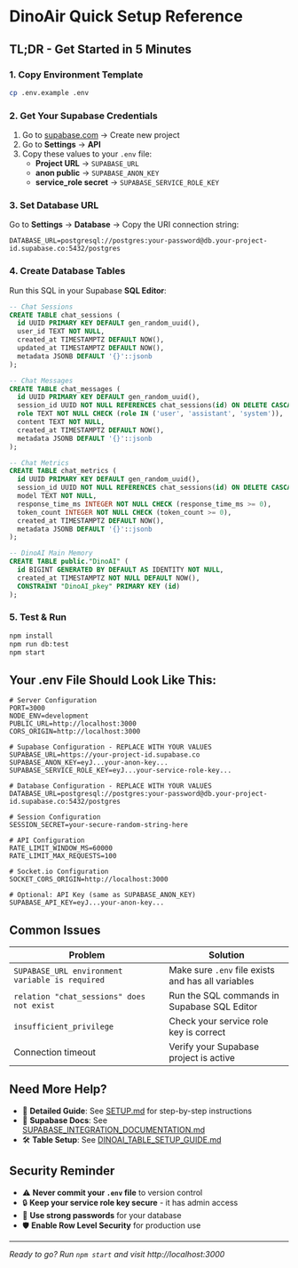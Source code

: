 # DinoAir Quick Setup Reference

## TL;DR - Get Started in 5 Minutes

### 1. Copy Environment Template

```bash
cp .env.example .env
```

### 2. Get Your Supabase Credentials

1. Go to [supabase.com](https://supabase.com) → Create new project
2. Go to **Settings** → **API**
3. Copy these values to your `.env` file:
   * **Project URL** → `SUPABASE_URL`
   * **anon public** → `SUPABASE_ANON_KEY`
   * **service\_role secret** → `SUPABASE_SERVICE_ROLE_KEY`

### 3. Set Database URL

Go to **Settings** → **Database** → Copy the URI connection string:

```env
DATABASE_URL=postgresql://postgres:your-password@db.your-project-id.supabase.co:5432/postgres
```

### 4. Create Database Tables

Run this SQL in your Supabase **SQL Editor**:

```sql
-- Chat Sessions
CREATE TABLE chat_sessions (
  id UUID PRIMARY KEY DEFAULT gen_random_uuid(),
  user_id TEXT NOT NULL,
  created_at TIMESTAMPTZ DEFAULT NOW(),
  updated_at TIMESTAMPTZ DEFAULT NOW(),
  metadata JSONB DEFAULT '{}'::jsonb
);

-- Chat Messages
CREATE TABLE chat_messages (
  id UUID PRIMARY KEY DEFAULT gen_random_uuid(),
  session_id UUID NOT NULL REFERENCES chat_sessions(id) ON DELETE CASCADE,
  role TEXT NOT NULL CHECK (role IN ('user', 'assistant', 'system')),
  content TEXT NOT NULL,
  created_at TIMESTAMPTZ DEFAULT NOW(),
  metadata JSONB DEFAULT '{}'::jsonb
);

-- Chat Metrics
CREATE TABLE chat_metrics (
  id UUID PRIMARY KEY DEFAULT gen_random_uuid(),
  session_id UUID NOT NULL REFERENCES chat_sessions(id) ON DELETE CASCADE,
  model TEXT NOT NULL,
  response_time_ms INTEGER NOT NULL CHECK (response_time_ms >= 0),
  token_count INTEGER NOT NULL CHECK (token_count >= 0),
  created_at TIMESTAMPTZ DEFAULT NOW(),
  metadata JSONB DEFAULT '{}'::jsonb
);

-- DinoAI Main Memory
CREATE TABLE public."DinoAI" (
  id BIGINT GENERATED BY DEFAULT AS IDENTITY NOT NULL,
  created_at TIMESTAMPTZ NOT NULL DEFAULT NOW(),
  CONSTRAINT "DinoAI_pkey" PRIMARY KEY (id)
);
```

### 5. Test & Run

```bash
npm install
npm run db:test
npm start
```

## Your .env File Should Look Like This:

```env
# Server Configuration
PORT=3000
NODE_ENV=development
PUBLIC_URL=http://localhost:3000
CORS_ORIGIN=http://localhost:3000

# Supabase Configuration - REPLACE WITH YOUR VALUES
SUPABASE_URL=https://your-project-id.supabase.co
SUPABASE_ANON_KEY=eyJ...your-anon-key...
SUPABASE_SERVICE_ROLE_KEY=eyJ...your-service-role-key...

# Database Configuration - REPLACE WITH YOUR VALUES
DATABASE_URL=postgresql://postgres:your-password@db.your-project-id.supabase.co:5432/postgres

# Session Configuration
SESSION_SECRET=your-secure-random-string-here

# API Configuration
RATE_LIMIT_WINDOW_MS=60000
RATE_LIMIT_MAX_REQUESTS=100

# Socket.io Configuration
SOCKET_CORS_ORIGIN=http://localhost:3000

# Optional: API Key (same as SUPABASE_ANON_KEY)
SUPABASE_API_KEY=eyJ...your-anon-key...
```

## Common Issues

| Problem                                         | Solution                                           |
| ----------------------------------------------- | -------------------------------------------------- |
| `SUPABASE_URL environment variable is required` | Make sure `.env` file exists and has all variables |
| `relation "chat_sessions" does not exist`       | Run the SQL commands in Supabase SQL Editor        |
| `insufficient_privilege`                        | Check your service role key is correct             |
| Connection timeout                              | Verify your Supabase project is active             |

## Need More Help?

* 📖 **Detailed Guide**: See [SETUP.md](setup.md) for step-by-step instructions
* 🔧 **Supabase Docs**: See [SUPABASE\_INTEGRATION\_DOCUMENTATION.md](../docs/supabase_integration_documentation.md)
* 🛠️ **Table Setup**: See [DINOAI\_TABLE\_SETUP\_GUIDE.md](../docs/dinoai_table_setup_guide.md)

## Security Reminder

* ⚠️ **Never commit your `.env` file** to version control
* 🔒 **Keep your service role key secure** - it has admin access
* 🔑 **Use strong passwords** for your database
* 🛡️ **Enable Row Level Security** for production use

***

_Ready to go? Run `npm start` and visit http://localhost:3000_
